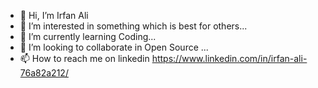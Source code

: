 - 👋 Hi, I’m Irfan Ali
- 👀 I’m interested in something which is best for others...
- 🌱 I’m currently learning Coding...
- 💞️ I’m looking to collaborate in Open Source ...
- 📫 How to reach me on linkedin https://www.linkedin.com/in/irfan-ali-76a82a212/ 

<!---
irfanakram994/irfanakram994 is a ✨ special ✨ repository because its `README.md` (this file) appears on your GitHub profile.
You can click the Preview link to take a look at your changes.
--->
